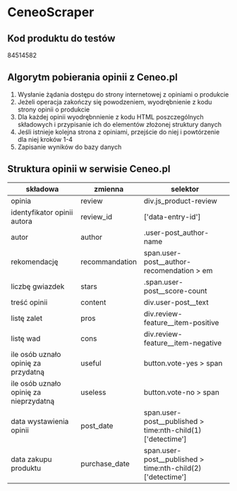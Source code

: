 # CeneoScraper
## Kod produktu do testów
84514582

## Algorytm pobierania opinii z Ceneo.pl
1. Wysłanie żądania dostępu do strony internetowej z opiniami o produkcie
2. Jeżeli operacja zakończy się powodzeniem, wyodrębnienie z kodu strony opinii o produkcie
3. Dla każdej opinii wyodrębnnienie z kodu HTML poszczególnych składowych i przypisanie ich do elementów złożonej struktury danych
4. Jeśli istnieje kolejna strona z opiniami, przejście do niej i powtórzenie dla niej kroków 1-4
5. Zapisanie wyników do bazy danych


## Struktura opinii w serwisie Ceneo.pl
|składowa|zmienna|selektor|
|--------|-------|--------|
|opinia|review|div.js_product-review|
|identyfikator opinii autora|review_id|['data-entry-id']|
|autor|author|.user-post_author-name|
|rekomendację|recommandation|span.user-post__author-recomendation > em|
|liczbę gwiazdek|stars|.span.user-post__score-count|
|treść opinii|content|div.user-post__text|
|listę zalet|pros|div.review-feature__item-positive|
|listę wad|cons|div.review-feature__item-negative|
|ile osób uznało opinię za przydatną |useful|button.vote-yes > span|
|ile osób uznało opinię za nieprzydatną|useless|button.vote-no > span| 
|data wystawienia opinii|post_date|span.user-post__published > time:nth-child(1)['detectime']|
|data zakupu produktu|purchase_date|span.user-post__published > time:nth-child(2)['detectime']|

